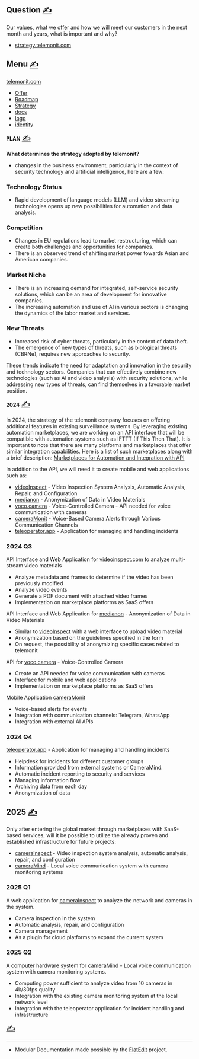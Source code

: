 
## Question [<span style='font-size:20px;'>&#x270D;</span>](git@github.com:telemonit/strategy/edit/main/DOCS/HEAD.md)

Our values, what we offer and how we will meet our customers in the next month and years, what is important and why?

+ [strategy.telemonit.com](http://strategy.telemonit.com)

## Menu [<span style='font-size:20px;'>&#x270D;</span>](git@github.com:telemonit/strategy/edit/main/DOCS/MENU.md)

[telemonit.com](http://www.telemonit.com)
+ [Offer](http://offer.telemonit.com)
+ [Roadmap](http://roadmap.telemonit.com)
+ [Strategy](http://strategy.telemonit.com)
+ [docs](http://docs.telemonit.com)
+ [logo](http://logo.telemonit.com)
+ [identity](http://identity.telemonit.com)

**PLAN** [<span style='font-size:20px;'>&#x270D;</span>](git@github.com:telemonit/strategy/edit/main/EN/PLAN.md)

**What determines the strategy adopted by telemonit?**

- changes in the business environment, particularly in the context of security technology and artificial intelligence, here are a few:

### Technology Status
- Rapid development of language models (LLM) and video streaming technologies opens up new possibilities for automation and data analysis.

### Competition
- Changes in EU regulations lead to market restructuring, which can create both challenges and opportunities for companies.
- There is an observed trend of shifting market power towards Asian and American companies.

### Market Niche
- There is an increasing demand for integrated, self-service security solutions, which can be an area of development for innovative companies.
- The increasing automation and use of AI in various sectors is changing the dynamics of the labor market and services.

### New Threats
- Increased risk of cyber threats, particularly in the context of data theft.
- The emergence of new types of threats, such as biological threats (CBRNe), requires new approaches to security.

These trends indicate the need for adaptation and innovation in the security and technology sectors. Companies that can effectively combine new technologies (such as AI and video analysis) with security solutions, while addressing new types of threats, can find themselves in a favorable market position.

**2024** [<span style='font-size:20px;'>&#x270D;</span>](git@github.com:telemonit/strategy/edit/main/EN/2024.md)

In 2024, the strategy of the telemonit company focuses on offering additional features in existing surveillance systems. By leveraging existing automation marketplaces, we are working on an API interface that will be compatible with automation systems such as IFTTT (If This Then That). It is important to note that there are many platforms and marketplaces that offer similar integration capabilities. Here is a list of such marketplaces along with a brief description: [Marketplaces for Automation and Integration with API](PL/API-INTEGRATION.md)

In addition to the API, we will need it to create mobile and web applications such as:

- [videoInspect](http://www.videoinspect.com) - Video Inspection System Analysis, Automatic Analysis, Repair, and Configuration
- [medianon](http://www.medianon.com) - Anonymization of Data in Video Materials
- [voco.camera](http://www.voco.camera) - Voice-Controlled Camera - API needed for voice communication with cameras
- [cameraMonit](http://www.cameramonit.com) - Voice-Based Camera Alerts through Various Communication Channels
- [teleoperator.app](http://www.teleoperator.com) - Application for managing and handling incidents

### 2024 Q3

API Interface and Web Application for [videoinspect.com](http://www.videoinspect.com) to analyze multi-stream video materials

- Analyze metadata and frames to determine if the video has been previously modified
- Analyze video events
- Generate a PDF document with attached video frames
- Implementation on marketplace platforms as SaaS offers

API Interface and Web Application for [medianon](http://www.medianon.com) - Anonymization of Data in Video Materials

- Similar to [videoInspect](http://www.videoinspect.com) with a web interface to upload video material
- Anonymization based on the guidelines specified in the form
- On request, the possibility of anonymizing specific cases related to telemonit

API for [voco.camera](http://www.voco.camera) - Voice-Controlled Camera

- Create an API needed for voice communication with cameras
- Interface for mobile and web applications
- Implementation on marketplace platforms as SaaS offers

Mobile Application [cameraMonit](http://www.cameramonit.com)

- Voice-based alerts for events
- Integration with communication channels: Telegram, WhatsApp
- Integration with external AI APIs

### 2024 Q4

[teleoperator.app](http://www.teleoperator.com) - Application for managing and handling incidents

- Helpdesk for incidents for different customer groups
- Information provided from external systems or CameraMind.
- Automatic incident reporting to security and services
- Managing information flow
- Archiving data from each day
- Anonymization of data

## 2025 [<span style='font-size:20px;'>&#x270D;</span>](git@github.com:telemonit/strategy/edit/main/EN/2025.md)

Only after entering the global market through marketplaces with SaaS-based services, will it be possible to utilize the already proven and established infrastructure for future projects:

+ [cameraInspect](http://www.videoinspect.com) - Video inspection system analysis, automatic analysis, repair, and configuration
+ [cameraMind](http://www.cameramind.com) - Local voice communication system with camera monitoring systems

### 2025 Q1

A web application for [cameraInspect](http://www.videoinspect.com) to analyze the network and cameras in the system.

- Camera inspection in the system
- Automatic analysis, repair, and configuration
- Camera management
- As a plugin for cloud platforms to expand the current system

### 2025 Q2

A computer hardware system for [cameraMind](http://www.cameramind.com) - Local voice communication system with camera monitoring systems.

- Computing power sufficient to analyze video from 10 cameras in 4k/30fps quality
- Integration with the existing camera monitoring system at the local network level
- Integration with the teleoperator application for incident handling and infrastructure 

 [<span style='font-size:20px;'>&#x270D;</span>](git@github.com:telemonit/strategy/edit/main/DOCS/FOOT.md)

<script type="module">    
  import mermaid from 'https://cdn.jsdelivr.net/npm/mermaid@10/dist/mermaid.esm.min.mjs';
  mermaid.initialize({
    startOnReady:true,
    theme: 'forest',
    flowchart:{
            useMaxWidth:false,
            htmlLabels:true
        }
  });
  mermaid.init(undefined, '.language-mermaid');
</script>
 

---
+ Modular Documentation made possible by the [FlatEdit](http://www.flatedit.com) project.
